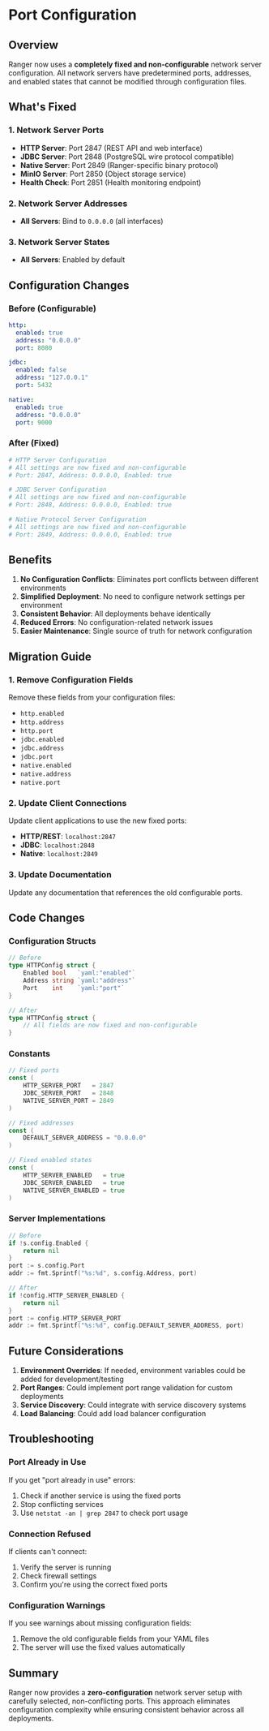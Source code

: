 # Port Configuration

## Overview

Ranger now uses a **completely fixed and non-configurable** network server configuration. All network servers have predetermined ports, addresses, and enabled states that cannot be modified through configuration files.

## What's Fixed

### 1. Network Server Ports
- **HTTP Server**: Port 2847 (REST API and web interface)
- **JDBC Server**: Port 2848 (PostgreSQL wire protocol compatible)
- **Native Server**: Port 2849 (Ranger-specific binary protocol)
- **MinIO Server**: Port 2850 (Object storage service)
- **Health Check**: Port 2851 (Health monitoring endpoint)

### 2. Network Server Addresses
- **All Servers**: Bind to `0.0.0.0` (all interfaces)

### 3. Network Server States
- **All Servers**: Enabled by default

## Configuration Changes

### Before (Configurable)
```yaml
http:
  enabled: true
  address: "0.0.0.0"
  port: 8080

jdbc:
  enabled: false
  address: "127.0.0.1"
  port: 5432

native:
  enabled: true
  address: "0.0.0.0"
  port: 9000
```

### After (Fixed)
```yaml
# HTTP Server Configuration
# All settings are now fixed and non-configurable
# Port: 2847, Address: 0.0.0.0, Enabled: true

# JDBC Server Configuration
# All settings are now fixed and non-configurable
# Port: 2848, Address: 0.0.0.0, Enabled: true

# Native Protocol Server Configuration
# All settings are now fixed and non-configurable
# Port: 2849, Address: 0.0.0.0, Enabled: true
```

## Benefits

1. **No Configuration Conflicts**: Eliminates port conflicts between different environments
2. **Simplified Deployment**: No need to configure network settings per environment
3. **Consistent Behavior**: All deployments behave identically
4. **Reduced Errors**: No configuration-related network issues
5. **Easier Maintenance**: Single source of truth for network configuration

## Migration Guide

### 1. Remove Configuration Fields
Remove these fields from your configuration files:
- `http.enabled`
- `http.address`
- `http.port`
- `jdbc.enabled`
- `jdbc.address`
- `jdbc.port`
- `native.enabled`
- `native.address`
- `native.port`

### 2. Update Client Connections
Update client applications to use the new fixed ports:
- **HTTP/REST**: `localhost:2847`
- **JDBC**: `localhost:2848`
- **Native**: `localhost:2849`

### 3. Update Documentation
Update any documentation that references the old configurable ports.

## Code Changes

### Configuration Structs
```go
// Before
type HTTPConfig struct {
    Enabled bool   `yaml:"enabled"`
    Address string `yaml:"address"`
    Port    int    `yaml:"port"`
}

// After
type HTTPConfig struct {
    // All fields are now fixed and non-configurable
}
```

### Constants
```go
// Fixed ports
const (
    HTTP_SERVER_PORT   = 2847
    JDBC_SERVER_PORT   = 2848
    NATIVE_SERVER_PORT = 2849
)

// Fixed addresses
const (
    DEFAULT_SERVER_ADDRESS = "0.0.0.0"
)

// Fixed enabled states
const (
    HTTP_SERVER_ENABLED   = true
    JDBC_SERVER_ENABLED   = true
    NATIVE_SERVER_ENABLED = true
)
```

### Server Implementations
```go
// Before
if !s.config.Enabled {
    return nil
}
port := s.config.Port
addr := fmt.Sprintf("%s:%d", s.config.Address, port)

// After
if !config.HTTP_SERVER_ENABLED {
    return nil
}
port := config.HTTP_SERVER_PORT
addr := fmt.Sprintf("%s:%d", config.DEFAULT_SERVER_ADDRESS, port)
```

## Future Considerations

1. **Environment Overrides**: If needed, environment variables could be added for development/testing
2. **Port Ranges**: Could implement port range validation for custom deployments
3. **Service Discovery**: Could integrate with service discovery systems
4. **Load Balancing**: Could add load balancer configuration

## Troubleshooting

### Port Already in Use
If you get "port already in use" errors:
1. Check if another service is using the fixed ports
2. Stop conflicting services
3. Use `netstat -an | grep 2847` to check port usage

### Connection Refused
If clients can't connect:
1. Verify the server is running
2. Check firewall settings
3. Confirm you're using the correct fixed ports

### Configuration Warnings
If you see warnings about missing configuration fields:
1. Remove the old configurable fields from your YAML files
2. The server will use the fixed values automatically

## Summary

Ranger now provides a **zero-configuration** network server setup with carefully selected, non-conflicting ports. This approach eliminates configuration complexity while ensuring consistent behavior across all deployments.
